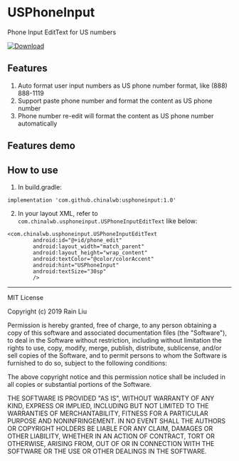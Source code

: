 # USPhoneInput
Phone Input EditText for US numbers

[ ![Download](https://api.bintray.com/packages/chinalwb/usphoneinput/usphoneinput/images/download.svg?version=1.0) ](https://bintray.com/chinalwb/usphoneinput/usphoneinput/1.0/link)

## Features
1. Auto format user input numbers as US phone number format, like (888) 888-1119
2. Support paste phone number and format the content as US phone number
3. Phone number re-edit will format the content as US phone number automatically

## Features demo


## How to use

1. In build.gradle:
```
implementation 'com.github.chinalwb:usphoneinput:1.0'
```
2. In your layout XML, refer to `com.chinalwb.usphoneinput.USPhoneInputEditText` like below:
```
<com.chinalwb.usphoneinput.USPhoneInputEditText
        android:id="@+id/phone_edit"
        android:layout_width="match_parent"
        android:layout_height="wrap_content"
        android:textColor="@color/colorAccent"
        android:hint="USPhoneInput"
        android:textSize="30sp"
        />
```


----------

MIT License

Copyright (c) 2019 Rain Liu

Permission is hereby granted, free of charge, to any person obtaining a copy of this software and associated documentation files (the "Software"), to deal in the Software without restriction, including without limitation the rights to use, copy, modify, merge, publish, distribute, sublicense, and/or sell copies of the Software, and to permit persons to whom the Software is furnished to do so, subject to the following conditions:

The above copyright notice and this permission notice shall be included in all copies or substantial portions of the Software.

THE SOFTWARE IS PROVIDED "AS IS", WITHOUT WARRANTY OF ANY KIND, EXPRESS OR IMPLIED, INCLUDING BUT NOT LIMITED TO THE WARRANTIES OF MERCHANTABILITY, FITNESS FOR A PARTICULAR PURPOSE AND NONINFRINGEMENT. IN NO EVENT SHALL THE AUTHORS OR COPYRIGHT HOLDERS BE LIABLE FOR ANY CLAIM, DAMAGES OR OTHER LIABILITY, WHETHER IN AN ACTION OF CONTRACT, TORT OR OTHERWISE, ARISING FROM, OUT OF OR IN CONNECTION WITH THE SOFTWARE OR THE USE OR OTHER DEALINGS IN THE SOFTWARE.
